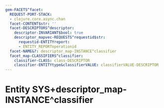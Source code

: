 ```yaml
---
gem-FACETS^facet:
  REQUEST-PORT-STACK:
  - clojure.core.async.chan
  facet-CONTENT$str: ''
  facet-DESCRIPTORS^descriptor:
    descriptor-INVARIANT$bool: true
    descriptor_mapvec-REQUESTS^requestid$str:
      requestid-ENTITYreport:
      - ENTITY_REPORToperationid
  facet-NAME&?: descriptor_map-INSTANCE^classifier
  facet_map-CLASSIFIERS^classifier:
    classifier-CLASS: class-DESCRIPTOR
    classifier-ENTITYtype&classifierVALUE: classifierVALUE-DESCRIPTOR
---
```

# Entity SYS+descriptor_map-INSTANCE^classifier

